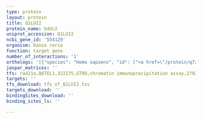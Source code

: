 ```yaml
---
type: protein
layout: protein
title: Q1LUI2
protein_name: hddc2
uniprot_accession: Q1LUI2
ncbi_gene_id: '554129'
organism: Danio rerio
function: target gene
number_of_interactions: '1'
orthologs: '[{"species": "Homo sapiens", "id": ["<a href=\"/protein/q7z4h3\">Q7Z4H3</a>"]}, {"species": "Mus musculus", "id": ["<a href=\"/protein/q3sxd3\">Q3SXD3</a>"]}, {"species": "Rattus norvegicus", "id": ["<a href=\"/protein/d3zkt8\">D3ZKT8</a>"]}, {"species": "Caenorhabditis elegans", "id": ["E1B6Q7"]}, {"species": "Saccharomyces cerevisiae", "id": ["<a href=\"/protein/p53144\">P53144</a>"]}]'
jaspar_matrices: ''
tfs: rad21a,Q6TEL1,322275,GTRD,chromatin immunoprecipitation assay,27924024%5Buid%5D,No
targets: ''
tfs_download: tfs_of_Q1LUI2.tsv
targets_download: ''
bindingSites_download: ''
binding_sites_ls: ''

---
```

